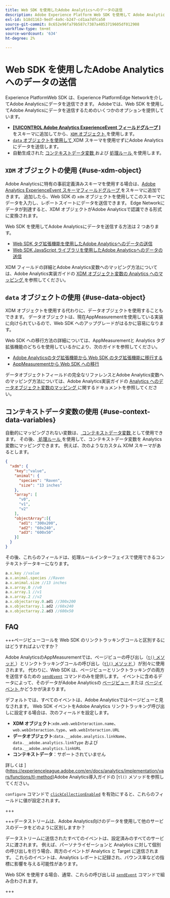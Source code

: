 ```yaml
---
title: Web SDK を使用したAdobe Analyticsへのデータの送信
description: Adobe Experience Platform Web SDK を使用して Adobe Analytics にデータを送信する方法について説明します。
exl-id: b18d1163-9edf-4a9c-b247-cd1aa7dfca50
source-git-commit: 8c652e96fa79b587c7387a4053719605df012908
workflow-type: tm+mt
source-wordcount: '634'
ht-degree: 2%

---
```



# Web SDK を使用したAdobe Analyticsへのデータの送信

Experience PlatformWeb SDK は、Experience PlatformEdge Networkを介してAdobe Analyticsにデータを送信できます。 Adobeでは、Web SDK を使用してAdobe Analyticsにデータを送信するためのいくつかのオプションを提供しています。

* [**[!UICONTROL Adobe Analytics ExperienceEvent フィールドグループ ]**](../../xdm/field-groups/event/analytics-full-extension.md) をスキーマに追加してから、[`XDM` オブジェクト ](../commands/sendevent/xdm.md) を使用します。
* [`data` オブジェクトを使用して ](../commands/sendevent/data.md)XDM スキーマを使用せずにAdobe Analyticsにデータを送信します。
* 自動生成された [ コンテキストデータ変数 ](https://experienceleague.adobe.com/en/docs/analytics/implementation/vars/page-vars/contextdata) および [ 処理ルール ](https://experienceleague.adobe.com/en/docs/analytics/admin/admin-tools/manage-report-suites/edit-report-suite/report-suite-general/c-processing-rules/c-processing-rules-configuration/processing-rules-about) を使用します。

## `XDM` オブジェクトの使用 {#use-xdm-object}

Adobe Analyticsに特有の事前定義済みスキーマを使用する場合は、[Adobe Analytics ExperienceEvent スキーマフィールドグループ ](../../xdm/field-groups/event/analytics-full-extension.md) をスキーマに追加できます。 追加したら、Web SDK の `xdm` オブジェクトを使用してこのスキーマにデータを入力し、レポートスイートにデータを送信できます。 Edge Networkにデータが到達すると、XDM オブジェクトがAdobe Analyticsで認識できる形式に変換されます。

Web SDK を使用してAdobe Analyticsにデータを送信する方法は 2 つあります。

* [Web SDK タグ拡張機能を使用したAdobe Analyticsへのデータの送信 ](https://experienceleague.adobe.com/en/docs/analytics/implementation/aep-edge/web-sdk/web-sdk-tag-extension)
* [Web SDK JavaScript ライブラリを使用したAdobe Analyticsへのデータの送信 ](https://experienceleague.adobe.com/en/docs/analytics/implementation/aep-edge/web-sdk/web-sdk-javascript-library)

XDM フィールドの詳細とAdobe Analytics変数へのマッピング方法については、Adobe Analytics実装ガイドの [XDM オブジェクト変数の Analytics へのマッピング ](https://experienceleague.adobe.com/en/docs/analytics/implementation/aep-edge/xdm-var-mapping) を参照してください。

## `data` オブジェクトの使用 {#use-data-object}

XDM オブジェクトを使用する代わりに、データオブジェクトを使用することもできます。 データオブジェクトは、現在AppMeasurementを使用している実装に向けられているので、Web SDK へのアップグレードがはるかに容易になります。

Web SDK への移行方法の詳細については、AppMeasurementと Analytics タグ拡張機能のどちらを使用しているかにより、次のガイドを参照してください。

* [Adobe Analyticsのタグ拡張機能から Web SDK のタグ拡張機能に移行する ](https://experienceleague.adobe.com/en/docs/analytics/implementation/aep-edge/web-sdk/analytics-extension-to-web-sdk)
* [AppMeasurementから Web SDK への移行 ](https://experienceleague.adobe.com/en/docs/analytics/implementation/aep-edge/web-sdk/appmeasurement-to-web-sdk)

データオブジェクトフィールドの完全なリファレンスとAdobe Analytics変数へのマッピング方法については、Adobe Analytics実装ガイドの [Analytics へのデータオブジェクト変数のマッピング ](https://experienceleague.adobe.com/en/docs/analytics/implementation/aep-edge/data-var-mapping) に関するドキュメントを参照してください。

## コンテキストデータ変数の使用 {#use-context-data-variables}

自動的にマッピングされない変数は、[ コンテキストデータ変数 ](https://experienceleague.adobe.com/en/docs/analytics/implementation/vars/page-vars/contextdata) として使用できます。 その後、[ 処理ルール ](https://experienceleague.adobe.com/en/docs/analytics/admin/admin-tools/manage-report-suites/edit-report-suite/report-suite-general/c-processing-rules/c-processing-rules-configuration/processing-rules-about) を使用して、コンテキストデータ変数を Analytics 変数にマッピングできます。 例えば、次のようなカスタム XDM スキーマがあるとします。

```json
{
  "xdm": {
    "key":"value",
    "animal": {
      "species": "Raven",
      "size": "13 inches"
    },
    "array": [
      "v0",
      "v1",
      "v2"
    ],
    "objectArray":[{
      "ad1": "300x200",
      "ad2": "60x240",
      "ad3": "600x50"
    }]
  }
}
```

その後、これらのフィールドは、処理ルールインターフェイスで使用できるコンテキストデータキーになります。

```javascript
a.x.key //value
a.x.animal.species //Raven
a.x.animal.size //13 inches
a.x.array.0 //v0
a.x.array.1 //v1
a.x.array.2 //v2
a.x.objectarray.0.ad1 //300x200
a.x.objectarray.1.ad2 //60x240
a.x.objectarray.2.ad3 //600x50
```

## FAQ

+++ページビューコールを Web SDK のリンクトラッキングコールと区別するにはどうすればよいですか？

Adobe AnalyticsのAppMeasurementでは、ページビューの呼び出し（[`t()` メソッド ](https://experienceleague.adobe.com/en/docs/analytics/implementation/vars/functions/t-method)）とリンクトラッキングコールの呼び出し（[`tl()` メソッド ](https://experienceleague.adobe.com/en/docs/analytics/implementation/vars/functions/tl-method)）が別々に使用されます。 代わりに、Web SDK は、ページビューとリンクトラッキングの両方を送信するための [`sendEvent`](../commands/sendevent/overview.md) コマンドのみを提供します。 イベントに含めるデータによって、そのデータがAdobe Analyticsの [ ページビュー ](https://experienceleague.adobe.com/en/docs/analytics/components/metrics/page-views) または [ ページイベント ](https://experienceleague.adobe.com/en/docs/analytics/components/metrics/page-events) かどうかが決まります。

デフォルトでは、すべてのイベントは、Adobe Analyticsではページビューと見なされます。 Web SDK イベントをAdobe Analytics リンクトラッキング呼び出しに設定する場合は、次のフィールドを設定します。

* **XDM オブジェクト**:`xdm.web.webInteraction.name`、`web.webInteraction.type`、`web.webInteraction.URL`
* **データオブジェクト**:`data.__adobe.analytics.linkName`、`data.__adobe.analytics.linkType` および `data.__adobe.analytics.linkURL`
* **コンテキストデータ**：サポートされていません

詳しくは ](https://experienceleague.adobe.com/en/docs/analytics/implementation/vars/functions/tl-method)Adobe Analytics導入ガイドの [`tl()` メソッドを参照してください。

`configure` コマンドで [`clickCollectionEnabled`](../commands/configure/clickcollectionenabled.md) を有効にすると、これらのフィールドに値が設定されます。

+++

+++データストリームは、Adobe Analytics向けのデータを使用して他のサービスのデータをどのように区別しますか？

データストリームに送信されたすべてのイベントは、設定済みのすべてのサービスに渡されます。 例えば、パーソナライゼーションと Analytics に対して個別の呼び出しを行う場合、両方のイベントが Analytics と Target に送信されます。 これらのイベントは、Analytics レポートに記録され、バウンス率などの指標に影響を与える可能性があります。

Web SDK を使用する場合、通常、これらの呼び出しは [`sendEvent`](../commands/sendevent/overview.md) コマンドで組み合わされます。

+++
